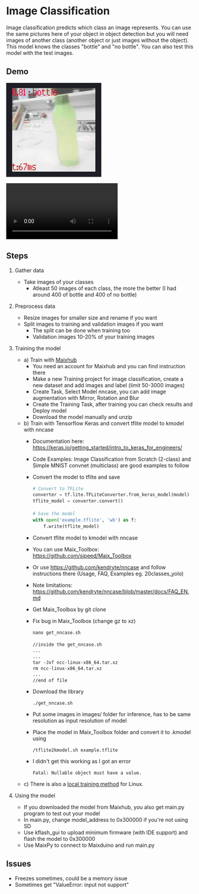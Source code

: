 # Image Classification
Image classification predicts which class an image represents. You can use the same pictures here of your object in object detection but you will need images of another class (another object or just images without the object). This model knows the classes "bottle" and "no bottle". You can also test this model with the test images.

## Demo 
![classification demo image](demo/demo_classification_pic_1.png "Classification Demo")

![classification demo video](demo/demo_classification_vid.mp4)

## Steps
1. Gather data
	- Take images of your classes
		- Atleast 50 images of each class, the more the better (I had around 400 of bottle and 400 of no bottle)

2. Preprocess data
	- Resize images for smaller size and rename if you want
	- Split images to training and validation images if you want
		- The split can be done when training too
		- Validation images 10-20% of your training images

3. Training the model
	- a) Train with [Maixhub](https://maixhub.com)
		- You need an account for Maixhub and you can find instruction there
		- Make a new Training project for image classification, create a new dataset and add images and label (limit 50-3000 images)
		- Create Task, Select Model nncase, you can add image augmentation with Mirror, Rotation and Blur
		- Create the Training Task, after training you can check results and Deploy model
		- Download the model manually and unzip
	- b) Train with Tensorflow Keras and convert tflite model to kmodel with nncase
		- Documentation here: https://keras.io/getting_started/intro_to_keras_for_engineers/
		- Code Examples: Image Classification from Scratch (2-class) and Simple MNIST convnet (multiclass) are good examples to follow
		- Convert the model to tflite and save

			```python
			# Convert to TFLite
			converter = tf.lite.TFLiteConverter.from_keras_model(model)
			tflite_model = converter.convert()

			# Save the model
			with open('example.tflite', 'wb') as f:
				f.write(tflite_model)

		- Convert tflite model to kmodel with nncase
		- You can use Maix_Toolbox: https://github.com/sipeed/Maix_Toolbox
		- Or use https://github.com/kendryte/nncase and follow instructions there (Usage, FAQ, Examples eg. 20classes_yolo)
		- Note limitations: https://github.com/kendryte/nncase/blob/master/docs/FAQ_EN.md
		- Get Maix_Toolbox by git clone
		- Fix bug in Maix_Toolbox (change gz to xz)

			```shell
			nano get_nncase.sh
			​
			//inside the get_nncase.sh
			...
			...
			tar -Jxf ncc-linux-x86_64.tar.xz
			rm ncc-linux-x86_64.tar.xz
			...
			//end of file

		- Download the library

			```shell
			./get_nncase.sh
			```

		- Put some images in images/ folder for inference, has to be same resolution as input resolution of model
		- Place the model in Maix_Toolbox folder and convert it to .kmodel using

			```shell
			/tflite2kmodel.sh example.tflite
			```

		- I didn't get this working as I got an error

			```shell
			Fatal: Nullable object must have a value.
			```
	- c) There is also a [local training method](https://wiki.sipeed.com/soft/maixpy/en/course/ai/train/local.html) for Linux.

4. Using the model
	- If you downloaded the model from Maixhub, you also get main.py program to test out your model
	- In main.py, change model_address to 0x300000 if you're not using SD
	- Use kflash_gui to upload minimum firmware (with IDE support) and flash the model to 0x300000
	- Use MaixPy to connect to Maixduino and run main.py

## Issues
- Freezes sometimes, could be a memory issue
- Sometimes get "ValueError: input not support"

